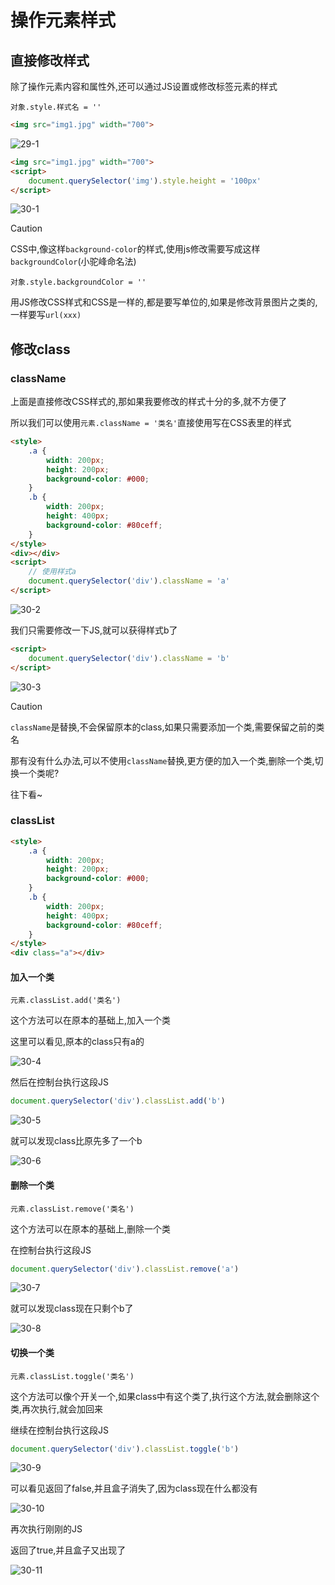 # 操作元素样式

## 直接修改样式

除了操作元素内容和属性外,还可以通过JS设置或修改标签元素的样式

`对象.style.样式名 = ''`

```html
<img src="img1.jpg" width="700">
```

![29-1](assets/29-1.png)

```html
<img src="img1.jpg" width="700">
<script>
    document.querySelector('img').style.height = '100px'
</script>
```

![30-1](assets/30-1.png)

> [!caution]
>
> CSS中,像这样`background-color`的样式,使用js修改需要写成这样`backgroundColor`(小驼峰命名法)
>
> `对象.style.backgroundColor = ''`
>
> 用JS修改CSS样式和CSS是一样的,都是要写单位的,如果是修改背景图片之类的,一样要写`url(xxx)`

## 修改class

### className

上面是直接修改CSS样式的,那如果我要修改的样式十分的多,就不方便了

所以我们可以使用`元素.className = '类名'`直接使用写在CSS表里的样式

```html
<style>
    .a {
        width: 200px;
        height: 200px;
        background-color: #000;
    }
    .b {
        width: 200px;
        height: 400px;
        background-color: #80ceff;
    }
</style>
<div></div>
<script>
    // 使用样式a
    document.querySelector('div').className = 'a'
</script>
```

![30-2](assets/30-2.png)

我们只需要修改一下JS,就可以获得样式b了

```html
<script>
    document.querySelector('div').className = 'b'
</script>
```

![30-3](assets/30-3.png)

> [!caution]
>
> `className`是替换,不会保留原本的class,如果只需要添加一个类,需要保留之前的类名
>
> 那有没有什么办法,可以不使用`className`替换,更方便的加入一个类,删除一个类,切换一个类呢?
>
> 往下看~

### classList

```html
<style>
    .a {
        width: 200px;
        height: 200px;
        background-color: #000;
    }
    .b {
        width: 200px;
        height: 400px;
        background-color: #80ceff;
    }
</style>
<div class="a"></div>
```

#### 加入一个类

`元素.classList.add('类名')`

这个方法可以在原本的基础上,加入一个类

这里可以看见,原本的class只有a的

![30-4](assets/30-4.png)

然后在控制台执行这段JS

```js
document.querySelector('div').classList.add('b')
```

![30-5](assets/30-5.png)

就可以发现class比原先多了一个b

![30-6](assets/30-6.png)

#### 删除一个类

`元素.classList.remove('类名')`

这个方法可以在原本的基础上,删除一个类

在控制台执行这段JS

```js
document.querySelector('div').classList.remove('a')
```

![30-7](assets/30-7.png)

就可以发现class现在只剩个b了

![30-8](assets/30-8.png)

#### 切换一个类

`元素.classList.toggle('类名')`

这个方法可以像个开关一个,如果class中有这个类了,执行这个方法,就会删除这个类,再次执行,就会加回来

继续在控制台执行这段JS

```js
document.querySelector('div').classList.toggle('b')
```

![30-9](assets/30-9.png)

可以看见返回了false,并且盒子消失了,因为class现在什么都没有

![30-10](assets/30-10.png)

再次执行刚刚的JS

返回了true,并且盒子又出现了

![30-11](assets/30-11.png)

